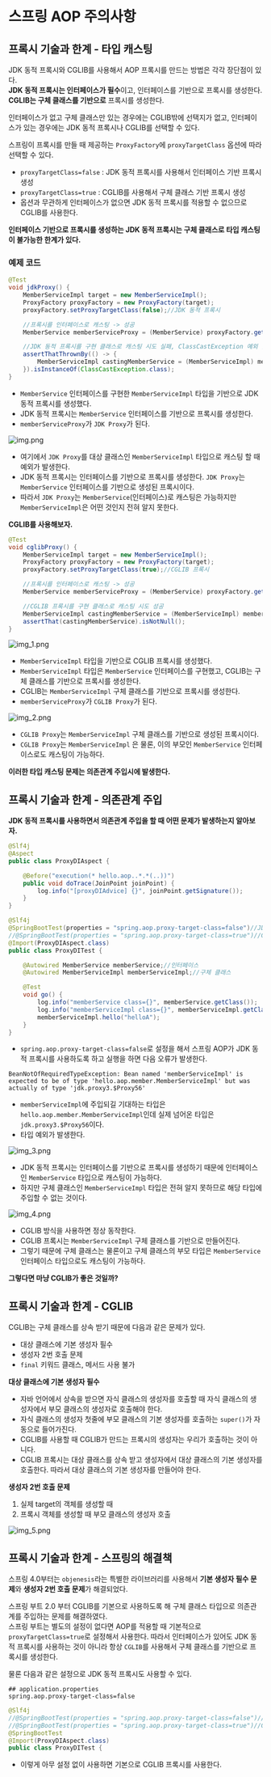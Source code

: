 # 스프링 AOP 주의사항

## 프록시 기술과 한계 - 타입 캐스팅

JDK 동적 프록시와 CGLIB를 사용해서 AOP 프록시를 만드는 방법은 각각 장단점이 있다.<br>
**JDK 동적 프록시는 인터페이스가 필수**이고, 인터페이스를 기반으로 프록시를 생성한다.<br>
**CGLIB는 구체 클래스를 기반으로** 프록시를 생성한다.

인터페이스가 없고 구체 클래스만 있는 경우에는 CGLIB밖에 선택지가 없고, 인터페이스가 있는 경우에는 JDK 동적 프록시나 CGLIB를 선택할 수 있다.

스프링이 프록시를 만들 때 제공하는 `ProxyFactory`에 `proxyTargetClass` 옵션에 따라 선택할 수 있다.
- `proxyTargetClass=false` : JDK 동적 프록시를 사용해서 인터페이스 기반 프록시 생성
- `proxyTargetClass=true` : CGLIB를 사용해서 구체 클래스 기반 프록시 생성
- 옵션과 무관하게 인터페이스가 없으면 JDK 동적 프록시를 적용할 수 없으므로 CGLIB를 사용한다.

**인터페이스 기반으로 프록시를 생성하는 JDK 동적 프록시는 구체 클래스로 타입 캐스팅이 불가능한 한계가 있다.**

### 예제 코드
```java
@Test
void jdkProxy() {
    MemberServiceImpl target = new MemberServiceImpl();
    ProxyFactory proxyFactory = new ProxyFactory(target);
    proxyFactory.setProxyTargetClass(false);//JDK 동적 프록시

    //프록시를 인터페이스로 캐스팅 -> 성공
    MemberService memberServiceProxy = (MemberService) proxyFactory.getProxy();

    //JDK 동적 프록시를 구현 클래스로 캐스팅 시도 실패, ClassCastException 예외 발생
    assertThatThrownBy(() -> {
        MemberServiceImpl castingMemberService = (MemberServiceImpl) memberServiceProxy;
    }).isInstanceOf(ClassCastException.class);
}
```
- `MemberService` 인터페이스를 구현한 `MemberServiceImpl` 타입을 기반으로 JDK 동적 프록시를 생성했다.
- JDK 동적 프록시는 `MemberService` 인터페이스를 기반으로 프록시를 생성한다.
- `memberServiceProxy`가 `JDK Proxy`가 된다.

![img.png](img.png)

- 여기에서 `JDK Proxy`를 대상 클래스인 `MemberServiceImpl` 타입으로 캐스팅 할 때 예외가 발생한다.
- JDK 동적 프록시는 인터페이스를 기반으로 프록시를 생성한다. `JDK Proxy`는 `MemberService` 인터페이스를 기반으로 생성된 프록시이다.
- 따라서 `JDK Proxy`는 `MemberService`(인터페이스)로 캐스팅은 가능하지만 `MemberServiceImpl`은 어떤 것인지 전혀 알지 못한다.

**CGLIB를 사용해보자.**

```java
@Test
void cglibProxy() {
    MemberServiceImpl target = new MemberServiceImpl();
    ProxyFactory proxyFactory = new ProxyFactory(target);
    proxyFactory.setProxyTargetClass(true);//CGLIB 프록시

    //프록시를 인터페이스로 캐스팅 -> 성공
    MemberService memberServiceProxy = (MemberService) proxyFactory.getProxy();

    //CGLIB 프록시를 구현 클래스로 캐스팅 시도 성공
    MemberServiceImpl castingMemberService = (MemberServiceImpl) memberServiceProxy;
    assertThat(castingMemberService).isNotNull();
}
```

![img_1.png](img_1.png)

- `MemberServiceImpl` 타입을 기반으로 CGLIB 프록시를 생성했다.
- `MemberServiceImpl` 타입은 `MemberService` 인터페이스를 구현했고, CGLIB는 구체 클래스를 기반으로 프록시를 생성한다.
- CGLIB는 `MemberServiceImpl` 구체 클래스를 기반으로 프록시를 생성한다.
- `memberServiceProxy`가 `CGLIB Proxy`가 된다.

![img_2.png](img_2.png)

- `CGLIB Proxy`는 `MemberServiceImpl` 구체 클래스를 기반으로 생성된 프록시이다.
- `CGLIB Proxy`는 `MemberServiceImpl` 은 물론, 이의 부모인 `MemberService` 인터페이스로도 캐스팅이 가능하다.

**이러한 타입 캐스팅 문제는 의존관계 주입시에 발생한다.**

## 프록시 기술과 한계 - 의존관계 주입

**JDK 동적 프록시를 사용하면서 의존관계 주입을 할 때 어떤 문제가 발생하는지 알아보자.**

```java
@Slf4j
@Aspect
public class ProxyDIAspect {

    @Before("execution(* hello.aop..*.*(..))")
    public void doTrace(JoinPoint joinPoint) {
        log.info("[proxyDIAdvice] {}", joinPoint.getSignature());
    }
}
```
```java
@Slf4j
@SpringBootTest(properties = "spring.aop.proxy-target-class=false")//JDK 동적 프록시, DI 예외 발생
//@SpringBootTest(properties = "spring.aop.proxy-target-class=true")//CGLIB 프록시, 성공
@Import(ProxyDIAspect.class)
public class ProxyDITest {

    @Autowired MemberService memberService;//인터페이스
    @Autowired MemberServiceImpl memberServiceImpl;//구체 클래스

    @Test
    void go() {
        log.info("memberService class={}", memberService.getClass());
        log.info("memberServiceImpl class={}", memberServiceImpl.getClass());
        memberServiceImpl.hello("helloA");
    }
}
```
- `spring.aop.proxy-target-class=false`로 설정을 해서 스프링 AOP가 JDK 동적 프록시를 사용하도록 하고 실행을 하면 다음 오류가 발생한다.
```text
BeanNotOfRequiredTypeException: Bean named 'memberServiceImpl' is expected to be of type 'hello.aop.member.MemberServiceImpl' but was actually of type 'jdk.proxy3.$Proxy56'
```
- `memberServiceImpl`에 주입되길 기대하는 타입은 `hello.aop.member.MemberServiceImpl`인데 실제 넘어온 타입은 `jdk.proxy3.$Proxy56`이다.
- 타입 예외가 발생한다.

![img_3.png](img_3.png)

- JDK 동적 프록시는 인터페이스를 기반으로 프록시를 생성하기 때문에 인터페이스인 `MemberService` 타입으로 캐스팅이 가능하다.
- 하지만 구체 클래스인 `MemberServiceImpl` 타입은 전혀 알지 못하므로 해당 타입에 주입할 수 없는 것이다.

![img_4.png](img_4.png)

- CGLIB 방식을 사용하면 정상 동작한다.
- CGLIB 프록시는 `MemberServiceImpl` 구체 클래스를 기반으로 만들어진다.
- 그렇기 때문에 구체 클래스는 물론이고 구체 클래스의 부모 타입은 `MemberService` 인터페이스 타입으로도 캐스팅이 가능하다.

**그렇다면 마냥 CGLIB가 좋은 것일까?**

## 프록시 기술과 한계 - CGLIB

CGLIB는 구체 클래스를 상속 받기 때문에 다음과 같은 문제가 있다.
- 대상 클래스에 기본 생성자 필수
- 생성자 2번 호출 문제
- `final` 키워드 클래스, 메서드 사용 불가

**대상 클래스에 기본 생성자 필수**
- 자바 언어에서 상속을 받으면 자식 클래스의 생성자를 호출할 때 자식 클래스의 생성자에서 부모 클래스의 생성자로 호출해야 한다.
- 자식 클래스의 생성자 첫줄에 부모 클래스의 기본 생성자를 호출하는 `super()`가 자동으로 들어가진다.
- CGLIB를 사용할 때 CGLIB가 만드는 프록시의 생성자는 우리가 호출하는 것이 아니다.
- CGLIB 프록시는 대상 클래스를 상속 받고 생성자에서 대상 클래스의 기본 생성자를 호출한다. 따라서 대상 클래스의 기본 생성자를 만들어야 한다.

**생성자 2번 호출 문제**
1. 실제 target의 객체를 생성할 때
2. 프록시 객체를 생성할 때 부모 클래스의 생성자 호출

![img_5.png](img_5.png)

## 프록시 기술과 한계 - 스프링의 해결책

스프링 4.0부터는 `objenesis`라는 특별한 라이브러리를 사용해서 **기본 생성자 필수 문제**와 **생성자 2번 호출 문제**가 해결되었다.

스프링 부트 2.0 부터 CGLIB를 기본으로 사용하도록 해 구체 클래스 타입으로 의존관계를 주입하는 문제를 해결하였다.<br>
스프링 부트는 별도의 설정이 없다면 AOP를 적용할 때 기본적으로 `proxyTargetClass=true`로 설정해서 사용한다. 따라서 인터페이스가 있어도
JDK 동적 프록시를 사용하는 것이 아니라 항상 `CGLIB`를 사용해서 구체 클래스를 기반으로 프록시를 생성한다.

물론 다음과 같은 설정으로 JDK 동적 프록시도 사용할 수 있다.
```properties
## application.properties
spring.aop.proxy-target-class=false
```

```java
@Slf4j
//@SpringBootTest(properties = "spring.aop.proxy-target-class=false")//JDK 동적 프록시, DI 예외 발생
//@SpringBootTest(properties = "spring.aop.proxy-target-class=true")//CGLIB 프록시, 성공
@SpringBootTest
@Import(ProxyDIAspect.class)
public class ProxyDITest {
```
- 이렇게 아무 설정 없이 사용하면 기본으로 CGLIB 프록시를 사용한다.